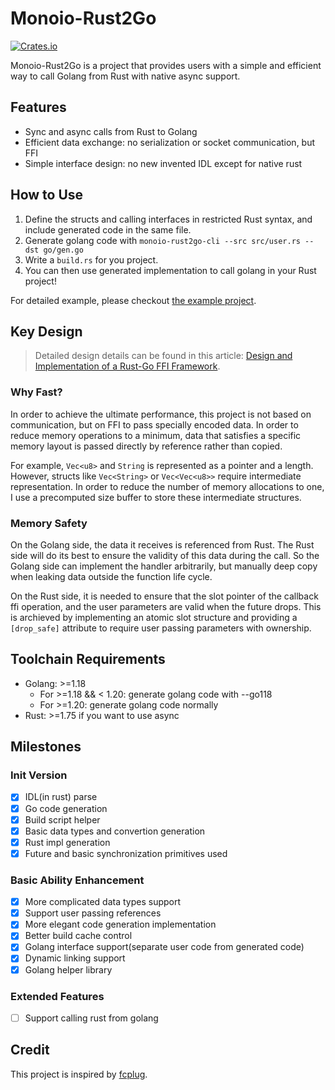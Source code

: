 # Monoio-Rust2Go

[![Crates.io](https://img.shields.io/crates/v/monoio-rust2go.svg)](https://crates.io/crates/monoio-rust2go)

Monoio-Rust2Go is a project that provides users with a simple and efficient way to call Golang from Rust with native async support.

## Features

- Sync and async calls from Rust to Golang
- Efficient data exchange: no serialization or  socket communication, but FFI
- Simple interface design: no new invented IDL except for native rust

## How to Use

1. Define the structs and calling interfaces in restricted Rust syntax, and include generated code in the same file.
2. Generate golang code with `monoio-rust2go-cli --src src/user.rs --dst go/gen.go`
3. Write a `build.rs` for you project.
4. You can then use generated implementation to call golang in your Rust project!

For detailed example, please checkout [the example project](./example).

## Key Design

> Detailed design details can be found in this article: [Design and Implementation of a Rust-Go FFI Framework](https://en.ihcblog.com/rust2go/).

### Why Fast?

In order to achieve the ultimate performance, this project is not based on communication, but on FFI to pass specially encoded data. In order to reduce memory operations to a minimum, data that satisfies a specific memory layout is passed directly by reference rather than copied.

For example, `Vec<u8>` and `String` is represented as a pointer and a length. However, structs like `Vec<String>` or `Vec<Vec<u8>>` require intermediate representation. In order to reduce the number of memory allocations to one, I use a precomputed size buffer to store these intermediate structures.

### Memory Safety

On the Golang side, the data it receives is referenced from Rust. The Rust side will do its best to ensure the validity of this data during the call. So the Golang side can implement the handler arbitrarily, but manually deep copy when leaking data outside the function life cycle.

On the Rust side, it is needed to ensure that the slot pointer of the callback ffi operation, and the user parameters are valid when the future drops. This is archieved by implementing an atomic slot structure and providing a `[drop_safe]` attribute to require user passing parameters with ownership.

## Toolchain Requirements

- Golang: >=1.18
  - For >=1.18 && < 1.20: generate golang code with --go118
  - For >=1.20: generate golang code normally
- Rust: >=1.75 if you want to use async

## Milestones

### Init Version

- [x] IDL(in rust) parse
- [x] Go code generation
- [x] Build script helper
- [x] Basic data types and convertion generation
- [x] Rust impl generation
- [x] Future and basic synchronization primitives used

### Basic Ability Enhancement

- [x] More complicated data types support
- [x] Support user passing references
- [x] More elegant code generation implementation
- [x] Better build cache control
- [x] Golang interface support(separate user code from generated code)
- [x] Dynamic linking support
- [x] Golang helper library

### Extended Features

- [ ] Support calling rust from golang

## Credit

This project is inspired by [fcplug](https://github.com/andeya/fcplug).
